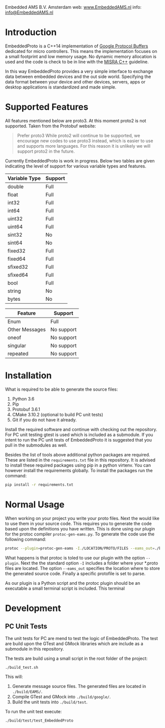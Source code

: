 Embedded AMS B.V. Amsterdam
web: www.EmbeddedAMS.nl 
info: info@EmbeddedAMS.nl

# Introduction

EmbeddedProto is a C++14 implementation of [Google Protocol Buffers](https://developers.google.com/protocol-buffers/) dedicated for micro controllers. This means the implementation focuses on a small footprint and low memory usage. No dynamic memory allocation is used and the code is check to be in line with the [MISRA C++](https://www.misra.org.uk/Activities/MISRAC/tabid/171/Default.aspx) guideline. 

In this way EmbeddedProto provides a very simple interface to exchange data between embedded devices and the out side world. Specifying the data format between your device and other devices, servers, apps or desktop applications is standardized and made simple.


# Supported Features

All features mentioned below are proto3. At this moment proto2 is not supported. Taken from the Protobuf website:
> Prefer proto3 While proto2 will continue to be supported, we encourage new codes to use proto3 instead, which is easier to use and supports more languages.
For this reason it is unlikely we will support proto2 in the future.

Currently EmbeddedProto is work in progress. Below two tables are given indicating the level of support for various variable types and features.

| Variable Type | Support |
| --- | --- |
double | Full
float | Full
int32 | Full
int64 | Full
uint32 | Full
uint64 | Full
sint32 | No
sint64 | No
fixed32 | Full
fixed64 | Full
sfixed32 | Full
sfixed64 | Full
bool | Full
string | No
bytes | No

| Feature | Support |
| --- | --- |
Enum | Full
Other Messages | No support
oneof | No support
singular | No support
repeated | No support


# Installation

What is required to be able to generate the source files:
1. Python 3.6
1. Pip
1. Protobuf 3.6.1
1. CMake 3.10.2 (optional to build PC unit tests)
1. Git if you do not have it already.

Install the required software and continue with checking out the repository. For PC unit testing gtest is used which is included as a submodule. If you intent to run the PC unit tests of EmbeddedProto it is suggested that you pull in the submodules as well. 

Besides the list of tools above additional python packages are required. These are listed in the `requirements.txt` file in this repository. It is advised to install these required packages using pip in a python virtenv. You can however install the requirements globally. To install the packages run the command:
```bash
pip install -r requirements.txt
```


# Normal Usage

When working on your project you write your proto files. Next the would like to use them in your source code. This requires you to generate the code based upon the definitions you have written. This is done using our plugin for the protoc compiler `protoc-gen-eams.py`. To generate the code use the following command:
```bash
protoc --plugin=protoc-gen-eams -I./LOCATION/PROTO/FILES --eams_out=./build PROTO_MESSAGE_FILE.proto
```
What happens is that protoc is toled to use our plugin with the option `--plugin`. Next the the standard option `-I` includes a folder where your \*.proto files are located. The option `--eams_out` specifies the location where to store the generated source code. Finally a specific protofile is set to parse.

As our plugin is a Python script and the protoc plugin should be an executable a small terminal script is included. This terminal 


# Development

## PC Unit Tests

The unit tests for PC are mend to test the logic of EmbeddedProto. The test are build upon the GTest and GMock libraries which are include as a submodule in this repository. 

The tests are build using a small script in the root folder of the project:
```bash
./build_test.sh
```
This will:
1. Generate message source files. The generated files are located in `./build/EAMS/`.
1. Compile GTest and GMock into `./build/google/`.
1. Build the unit tests into `./build/test`.

To run the unit test execute:
```bash
./build/test/test_EmbeddedProto
```
